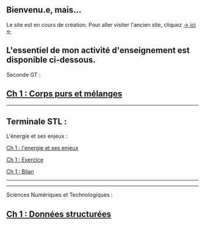 ## Bienvenu.e, mais...

Le site est en cours de création. Pour aller visiter l'ancien site, cliquez [-> ici <-](https://sites.google.com/view/cyril-sturtz/accueil?authuser=0)

L'essentiel de mon activité d'enseignement est disponible ci-dessous.
---
Seconde GT :

[Ch 1 : Corps purs et mélanges](Ch1_CPM.pdf.pdf)
---

---
Terminale STL :
---
L'énergie et ses enjeux :

[Ch 1 : l'energie et ses enjeux](enjeu_energie.pdf.pdf)

[Ch 1 : Exercice](enjeu_energieAP.pdf.pdf)

[Ch 1 : Bilan](BILAN_enjeu_energie.pdf.pdf)

---
---
Sciences Numériques et Technologiques :

[Ch 1 : Données structurées](Ch1_donnees.pdf.pdf)
---
